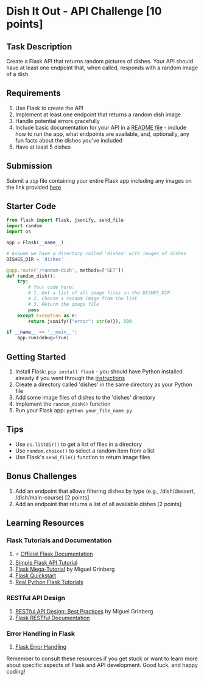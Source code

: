 # Dish It Out - API Challenge [10 points]

## Task Description
Create a Flask API that returns random pictures of dishes. Your API should have at least one endpoint that, when called, responds with a random image of a dish.

## Requirements
1. Use Flask to create the API
2. Implement at least one endpoint that returns a random dish image
3. Handle potential errors gracefully
4. Include basic documentation for your API in a [README file](https://www.makeareadme.com/) - include how to run the app, what endpoints are available, and, optionally, any fun facts about the dishes you've included
5. Have at least 5 dishes

## Submission
Submit a `zip` file containing your entire Flask app including any images on the link provided [here](https://shriteq.org/task-force/tasks)

## Starter Code

```python
from flask import Flask, jsonify, send_file
import random
import os

app = Flask(__name__)

# Assume we have a directory called 'dishes' with images of dishes
DISHES_DIR = 'dishes'

@app.route('/random-dish', methods=['GET'])
def random_dish():
    try:
        # Your code here: 
        # 1. Get a list of all image files in the DISHES_DIR
        # 2. Choose a random image from the list
        # 3. Return the image file
        pass
    except Exception as e:
        return jsonify({"error": str(e)}), 500

if __name__ == '__main__':
    app.run(debug=True)
```

## Getting Started
1. Install Flask: `pip install flask` - you should have Python installed already if you went through the [instructions](https://shriteq.org/task-force/instructions)
2. Create a directory called 'dishes' in the same directory as your Python file
3. Add some image files of dishes to the 'dishes' directory
4. Implement the `random_dish()` function
5. Run your Flask app: `python your_file_name.py`

## Tips
- Use `os.listdir()` to get a list of files in a directory
- Use `random.choice()` to select a random item from a list
- Use Flask's `send_file()` function to return image files

## Bonus Challenges
1. Add an endpoint that allows filtering dishes by type (e.g., /dish/dessert, /dish/main-course) [2 points]
2. Add an endpoint that returns a list of all available dishes [2 points]

## Learning Resources

### Flask Tutorials and Documentation
1. ⭐️ [Official Flask Documentation](https://flask.palletsprojects.com/)
2. [Simple Flask API Tutorial](https://www.youtube.com/watch?v=zsYIw6RXjfM)
3. [Flask Mega-Tutorial](https://blog.miguelgrinberg.com/post/the-flask-mega-tutorial-part-i-hello-world) by Miguel Grinberg
4. [Flask Quickstart](https://flask.palletsprojects.com/en/1.1.x/quickstart/)
5. [Real Python Flask Tutorials](https://realpython.com/tutorials/flask/)

### RESTful API Design
1. [RESTful API Design: Best Practices](https://blog.miguelgrinberg.com/post/designing-a-restful-api-with-python-and-flask) by Miguel Grinberg
2. [Flask RESTful Documentation](https://flask-restful.readthedocs.io/en/latest/)

### Error Handling in Flask
1. [Flask Error Handling](https://flask.palletsprojects.com/en/2.0.x/errorhandling/)

Remember to consult these resources if you get stuck or want to learn more about specific aspects of Flask and API development. Good luck, and happy coding!